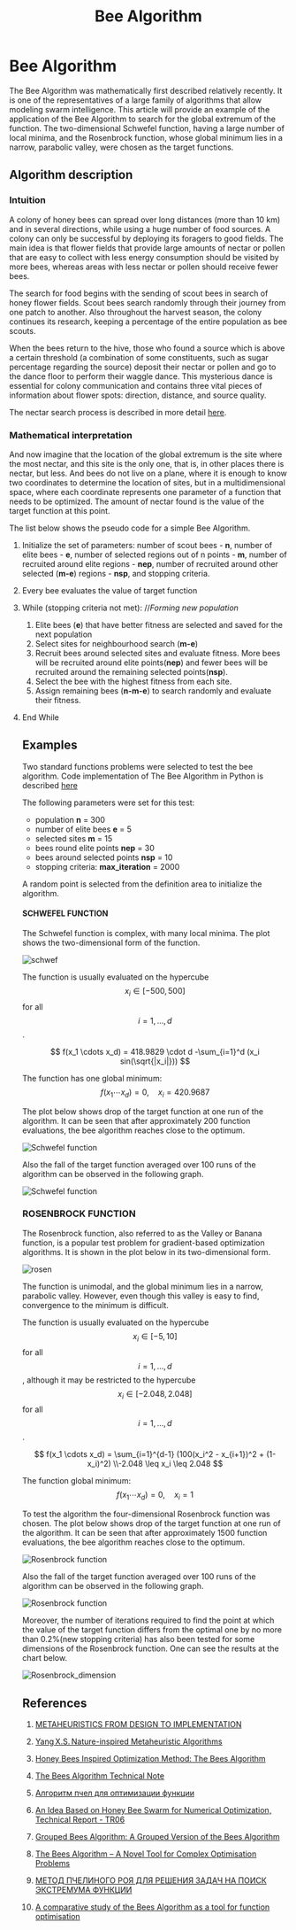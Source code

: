 ﻿---
layout: default
title: Bee Algorithm
parent: Zero order methods
grand_parent: Methods
nav_order: 3
---

   # Bee Algorithm

   The Bee Algorithm was mathematically first described relatively recently. It is one of the representatives of a large family of algorithms that allow modeling swarm intelligence. This article will provide an example of the application of the Bee Algorithm to search for the global extremum of the function. The two-dimensional Schwefel function, having a large number of local minima, and the Rosenbrock function, whose global minimum lies in a narrow, parabolic valley, were chosen as the target functions.


   ## Algorithm description

   ### Intuition

   A colony of honey bees can spread over long distances (more than 10 km) and in several directions, while using a huge number of food sources. A colony can only be successful by deploying its foragers to good fields. The main idea is that flower fields that provide large amounts of nectar or pollen that are easy to collect with less energy consumption should be visited by more bees, whereas areas with less nectar or pollen should receive fewer bees.

   The search for food begins with the sending of scout bees in search of honey flower fields. Scout bees search randomly through their journey from one patch to another. Also throughout the harvest season, the colony continues its research, keeping a percentage of the entire population as bee scouts.

   When the bees return to the hive, those who found a source which is above a certain threshold (a combination of some constituents, such as sugar percentage regarding the source) deposit their nectar or pollen and go to the dance floor to perform their waggle dance. This mysterious dance is essential for colony communication and contains three vital pieces of information about flower spots: direction, distance, and source quality.

   The nectar search process is described in more detail [here](https://www.researchgate.net/publication/260985621_The_Bees_Algorithm_Technical_Note).

   ### Mathematical interpretation

   And now imagine that the location of the global extremum is the site where the most nectar, and this site is the only one, that is, in other places there is nectar, but less. And bees do not live on a plane, where it is enough to know two coordinates to determine the location of sites, but in a multidimensional space, where each coordinate represents one parameter of a function that needs to be optimized. The amount of nectar found is the value of the target function at this point.

   The list below shows the pseudo code for a simple Bee Algorithm.

1. Initialize the set of parameters: number of scout bees - **n**, number of elite bees - **e**, number of selected regions out of n points - **m**, number of recruited around elite regions - **nep**, number of recruited around other selected (**m-e**) regions - **nsp**, and stopping criteria.
2. Every bee evaluates the value of target function
3. While (stopping criteria not met):    //*Forming new population*
   1. Elite bees (**e**) that have better fitness are selected and saved for the next population
   2. Select sites for neighbourhood search (**m-e**)
   3. Recruit bees around selected sites and evaluate fitness. More bees will be recruited around elite points(**nep**) and fewer bees will be recruited around the remaining selected points(**nsp**).
   4. Select the bee with the highest fitness from each site.
   5. Assign remaining bees (**n-m-e**) to search randomly and evaluate their fitness.
4. End While

   ## Examples

   Two standard functions problems were selected to test the bee algorithm. Code implementation of The Bee Algorithm in Python is described [here](https://jenyay.net/Programming/Bees)

   The following parameters were set for this test: 

   - population **n** = 300 
   - number of elite bees **e** = 5
   - selected sites **m** = 15
   - bees round elite points **nep** = 30
   - bees around selected points **nsp** = 10
   - stopping criteria: **max_iteration** = 2000

   A random point is selected from the definition area to initialize the algorithm.

   ####  SCHWEFEL FUNCTION

   The Schwefel function is complex, with many local minima. The plot shows the two-dimensional form of the function.

   ![schwef](./Schwefel_function_plot.svg)

   The function is usually evaluated on the hypercube $$ x_i \in [-500, 500] $$  for all $$ i = 1, ..., d $$.

   $$
   f(x_1 \cdots x_d) = 418.9829 \cdot d -\sum_{i=1}^d (x_i sin(\sqrt{|x_i|}))
   $$

   The function has one global minimum: 
   $$
   f(x_1 \cdots x_d) = 0, \quad x_i = 420.9687
   $$

   The plot below shows drop of the target function at one run of the algorithm. It can be seen that after approximately 200 function evaluations, the bee algorithm reaches close to the optimum.

   ![Schwefel function](./Schwefel_function.svg)

   Also the fall of the target function averaged over 100 runs of the algorithm can be observed in the following graph.

   ![Schwefel function](./Schwefel_average.svg)


   ### ROSENBROCK FUNCTION

   The Rosenbrock function, also referred to as the Valley or Banana function, is a popular test problem for gradient-based optimization algorithms. It is shown in the plot below in its two-dimensional form.

   ![rosen](./Rosenbrock_function_plot.svg)

   The function is unimodal, and the global minimum lies in a narrow, parabolic valley. However, even though this valley is easy to find, convergence to the minimum is difficult.

   The function is usually evaluated on the hypercube $$ x_i \in [-5, 10] $$  for all $$ i = 1, ..., d $$, although it may be restricted to the hypercube $$ x_i \in [-2.048, 2.048] $$  for all $$ i = 1, ..., d $$.

   $$
   f(x_1 \cdots x_d) = \sum_{i=1}^{d-1} (100(x_i^2 - x_{i+1})^2 + (1-x_i)^2) \\-2.048 \leq x_i \leq 2.048
   $$

   The function global minimum: 
   $$
   f(x_1 \cdots x_d) = 0, \quad x_i = 1
   $$

   To test the algorithm the four-dimensional Rosenbrock function was chosen. The plot below shows drop of the target function at one run of the algorithm. It can be seen that after approximately 1500 function evaluations, the bee algorithm reaches close to the optimum.

   ![Rosenbrock function](./Rosenbrock_function.svg)

   Also the fall of the target function averaged over 100 runs of the algorithm can be observed in the following graph.

   ![Rosenbrock function](./Rosenbrock_average.svg)

   Moreover, the number of iterations required to find the point at which the value of the target function differs from the optimal one by no more than 0.2%(new stopping criteria) has also been tested for some dimensions of the Rosenbrock function. One can see the results at the chart below.

   ![Rosenbrock_dimension](./Rosenbrock_dimension.svg)

   ## References

   1.	[METAHEURISTICS FROM DESIGN TO IMPLEMENTATION](http://ie.sharif.edu/~so/Metaheuristics.pdf)

   2.	[Yang X.S. Nature-inspired Metaheuristic Algorithms](https://pdfs.semanticscholar.org/a965/845f1dce0d0755f8c04d8ef8b7b1a3280503.pdf)

   3.	[Honey Bees Inspired Optimization Method: The Bees Algorithm](https://www.ncbi.nlm.nih.gov/pmc/articles/PMC4553508/)

   4.	[The Bees Algorithm Technical Note](https://www.researchgate.net/publication/260985621_The_Bees_Algorithm_Technical_Note)

   5.	[Алгоритм пчел для оптимизации функции](https://jenyay.net/Programming/Bees)

   6.	[An Idea Based on Honey Bee Swarm for Numerical Optimization, Technical Report - TR06](https://www.researchgate.net/publication/255638348_An_Idea_Based_on_Honey_Bee_Swarm_for_Numerical_Optimization_Technical_Report_-_TR06)

   7.	[Grouped Bees Algorithm: A Grouped Version of the Bees Algorithm](https://www.researchgate.net/publication/313111267_Grouped_Bees_Algorithm_A_Grouped_Version_of_the_Bees_Algorithm)

   8.	[The Bees Algorithm – A Novel Tool for Complex Optimisation Problems](https://www.researchgate.net/publication/253611651_The_Bees_Algorithm_-_A_Novel_Tool_for_Complex_Optimisation_Problems)

   9.	[МЕТОД ПЧЕЛИНОГО РОЯ ДЛЯ РЕШЕНИЯ ЗАДАЧ НА ПОИСК ЭКСТРЕМУМА ФУНКЦИИ](http://scientificjournal.ru/images/PDF/2018/VNO-40/metod-pchelinogo.pdf)

   10.	[A comparative study of the Bees Algorithm as a tool for function optimisation](https://www.tandfonline.com/doi/pdf/10.1080/23311916.2015.1091540?needAccess=true)
